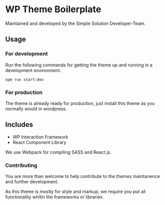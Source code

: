 # WP Theme Boilerplate

Maintained and developed by the Simple Solution Developer-Team.

## Usage

### For development

Run the following commands for getting the theme up and running in a development environment.

```terminal
npm run start:dev
```

### For production

The theme is already ready for production, just install this theme as you normally would in wordpress.

## Includes

- WP Interaction Framework
- React Component Library

We use Webpack for compiling SASS and React.js.

### Contributing

You are more than welcome to help contribute to the themes maintanence and further development.

As this theme is mostly for style and markup, we require you put all functionality whitin the frameworks or libraries.
